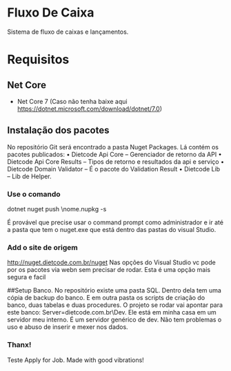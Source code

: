 # Fluxo De Caixa
Sistema de fluxo de caixas e lançamentos.

# Requisitos

## Net Core
- Net Core 7 (Caso não tenha baixe aqui https://dotnet.microsoft.com/download/dotnet/7.0)

## Instalação dos pacotes
No repositório Git será encontrado a pasta Nuget Packages. Lá contém os pacotes publicados:
•	Dietcode Api Core – Gerenciador de retorno da API
•	Dietcode Api Core Results – Tipos de retorno e resultados da api e serviço
•	Dietcode Domain Validator – É o pacote do Validation Result
•	Dietcode Lib – Lib de Helper.

### Use o comando

dotnet nuget push <caminho do arquivo >\nome.nupkg -s <caminho destino>
  
É provável que precise usar o command prompt como administrador e ir até a pasta que tem o nuget.exe que está dentro das pastas do visual Studio.
  
  ### Add o site de origem
  http://nuget.dietcode.com.br/nuget
  Nas opções do Visual Studio vc pode por os pacotes via webn sem precisar de rodar. Esta é uma opção mais segura e facil
  
  ##Setup Banco.
 No repositório existe uma pasta SQL. Dentro dela tem uma cópia de backup do banco. E em outra pasta os scripts de criação do banco, duas tabelas e duas procedures.
O projeto se rodar vai apontar para este banco: Server=dietcode.com.br\\Dev. Ele está em minha casa em um servidor meu interno. É um servidor genérico de dev. Não tem problemas o uso e abuso de inserir e mexer nos dados.

 
 ### Thanx! 
Teste Apply for Job. Made with good vibrations!
